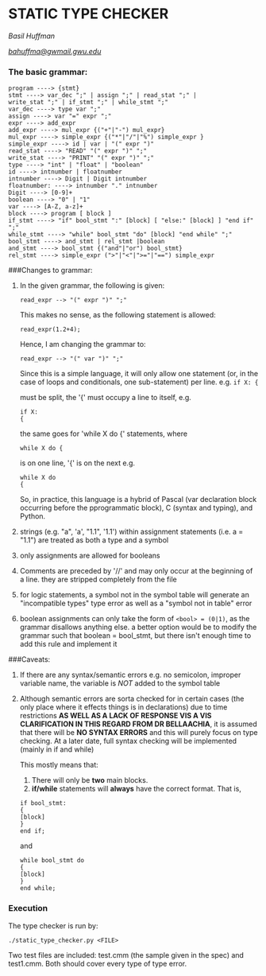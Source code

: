 # STATIC TYPE CHECKER


*Basil Huffman*

*bahuffma@gwmail.gwu.edu*

### The basic grammar:

```
program ----> {stmt}
stmt ----> var_dec ";" | assign ";" | read_stat ";" |
write_stat ";" | if_stmt ";" | while_stmt ";"
var_dec ----> type var ";"
assign ----> var "=" expr ";"
expr ----> add_expr
add_expr ----> mul_expr {("+"|"-") mul_expr}
mul_expr ----> simple_expr {("*"|"/"|"%") simple_expr }
simple_expr ----> id | var | "(" expr ")"
read_stat ----> "READ" "(" expr ")" ";"
write_stat ----> "PRINT" "(" expr ")" ";"
type ----> "int" | "float" | "boolean"
id ----> intnumber | floatnumber
intnumber ----> Digit | Digit intnumber
floatnumber: ----> intnumber "." intnumber
Digit ----> [0-9]+
boolean ----> "0" | "1"
var ----> [A-Z, a-z]+
block ----> program [ block ]
if_stmt ----> "if" bool_stmt ":" [block] [ "else:" [block] ] "end if" ";"
while_stmt ----> "while" bool_stmt "do" [block] "end while" ";"
bool_stmt ----> and_stmt | rel_stmt |boolean
and_stmt ----> bool_stmt {("and"|"or") bool_stmt}
rel_stmt ----> simple_expr (">"|"<"|">="|"==") simple_expr
```

 ###Changes to grammar:

 1. In the given grammar, the following is given:

    `read_expr --> "(" expr ")" ";"`

    This makes no sense, as the following statement is allowed:

    `read_expr(1.2+4);`

    Hence, I am changing the grammar to:

    `read_expr --> "(" var ")" ";"`

    Since this is a simple language, it will only allow one statement
    (or, in the case of loops and conditionals, one sub-statement) per
    line. e.g. 
    `if X: {` 
    
    must be split, the '{' must occupy a line to itself, e.g.
    ```
    if X:
    {
     ```
    the same goes for 'while X do {' statements, where 
    
    `while X do {` 
    
    is on one line, '{' is on the next e.g.

    ```
    while X do
    {
    ```

    So, in practice, this language is a hybrid of Pascal (var
    declaration block occurring before the pprogrammatic block), C
    (syntax and typing), and Python.

 2. strings (e.g. "a", 'a', "1.1", '1.1') within assignment statements (i.e. a = "1.1")
    are treated as both a type and a symbol

 3. only assignments are allowed for booleans

 4. Comments are preceded by '//' and may only occur at the beginning of a line. they are
    stripped completely from the file

 5. for logic statements, a symbol not in the symbol table will generate an "incompatible
    types" type error as well as a "symbol not in table" error

 6. boolean assignments can only take the form of `<bool> = (0|1)`, as the grammar disallows
    anything else. a better option would be to modify the grammar such that boolean = bool_stmt,
    but there isn't enough time to add this rule and implement it

 ###Caveats:

 1. If there are any syntax/semantic errors e.g. no semicolon, improper variable name, the variable
    is *NOT* added to the symbol table

 2. Although semantic errors are sorta checked for in certain cases (the only place where 
    it effects things is in declarations) due to time restrictions **AS WELL AS A 
    LACK OF RESPONSE VIS A VIS CLARIFICATION IN THIS REGARD FROM DR BELLAACHIA**, it is
    assumed that there will be **NO SYNTAX ERRORS** and this will purely focus on type 
    checking. At a later date, full syntax checking will be implemented (mainly in if and
    while)
    
    This mostly means that:
   
    1. There will only be **two** main blocks.
    2. **if/while** statements will **always** have the correct format. That is,
    
    ```
    if bool_stmt:
    {
    [block]
    }
    end if;
    ``` 
    
    and
    
    ```
    while bool_stmt do
    {
    [block]
    }
    end while;
    ```

### Execution

The type checker is run by:

`./static_type_checker.py <FILE>`

Two test files are included: test.cmm (the sample given in the spec) and test1.cmm. Both should cover
every type of type error.
